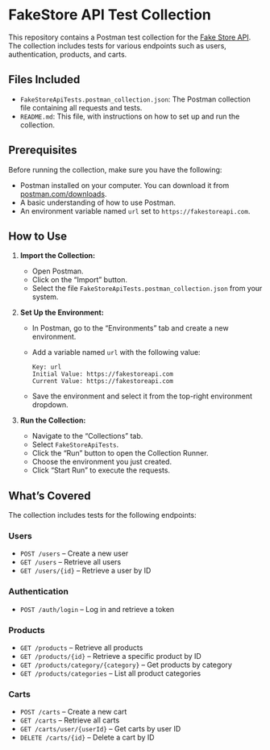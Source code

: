 
# FakeStore API Test Collection

This repository contains a Postman test collection for the [Fake Store API](https://fakestoreapi.com/). The collection includes tests for various endpoints such as users, authentication, products, and carts.

## Files Included

- `FakeStoreApiTests.postman_collection.json`: The Postman collection file containing all requests and tests.
- `README.md`: This file, with instructions on how to set up and run the collection.

## Prerequisites

Before running the collection, make sure you have the following:

- Postman installed on your computer. You can download it from [postman.com/downloads](https://www.postman.com/downloads/).
- A basic understanding of how to use Postman.
- An environment variable named `url` set to `https://fakestoreapi.com`.

## How to Use

1. **Import the Collection:**
   - Open Postman.
   - Click on the “Import” button.
   - Select the file `FakeStoreApiTests.postman_collection.json` from your system.

2. **Set Up the Environment:**
   - In Postman, go to the “Environments” tab and create a new environment.
   - Add a variable named `url` with the following value:

     ```
     Key: url
     Initial Value: https://fakestoreapi.com
     Current Value: https://fakestoreapi.com
     ```

   - Save the environment and select it from the top-right environment dropdown.

3. **Run the Collection:**
   - Navigate to the “Collections” tab.
   - Select `FakeStoreApiTests`.
   - Click the “Run” button to open the Collection Runner.
   - Choose the environment you just created.
   - Click “Start Run” to execute the requests.


## What’s Covered

The collection includes tests for the following endpoints:

### Users
- `POST /users` – Create a new user
- `GET /users` – Retrieve all users
- `GET /users/{id}` – Retrieve a user by ID

### Authentication
- `POST /auth/login` – Log in and retrieve a token

### Products
- `GET /products` – Retrieve all products
- `GET /products/{id}` – Retrieve a specific product by ID
- `GET /products/category/{category}` – Get products by category
- `GET /products/categories` – List all product categories

### Carts
- `POST /carts` – Create a new cart
- `GET /carts` – Retrieve all carts
- `GET /carts/user/{userId}` – Get carts by user ID
- `DELETE /carts/{id}` – Delete a cart by ID